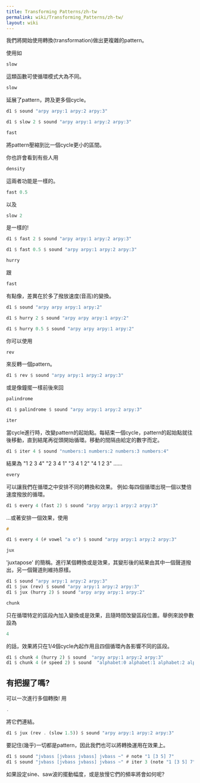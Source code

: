 ```yaml
---
title: Transforming Patterns/zh-tw
permalink: wiki/Transforming_Patterns/zh-tw/
layout: wiki
---
```


<languages /> 我們將開始使用轉換(transformation)做出更複雜的pattern。

使用如

``` haskell
slow
```

這類函數可使循環模式大為不同。

``` haskell
slow
```

延展了pattern，跨及更多個cycle。

``` haskell
d1 $ sound "arpy arpy:1 arpy:2 arpy:3"

d1 $ slow 2 $ sound "arpy arpy:1 arpy:2 arpy:3"
```

``` haskell
fast
```

將pattern壓縮到比一個cycle更小的區間。

你也許會看到有些人用

``` haskell
density
```

這兩者功能是一樣的。

``` haskell
fast 0.5
```

以及

``` haskell
slow 2
```

是一樣的!

``` haskell
d1 $ fast 2 $ sound "arpy arpy:1 arpy:2 arpy:3"

d1 $ fast 0.5 $ sound "arpy arpy:1 arpy:2 arpy:3"
```

``` haskell
hurry
```

跟

``` haskell
fast
```

有點像，差異在於多了撥放速度(音高)的變換。

``` haskell
d1 $ sound "arpy arpy arpy:1 arpy:2"

d1 $ hurry 2 $ sound "arpy arpy arpy:1 arpy:2"

d1 $ hurry 0.5 $ sound "arpy arpy arpy:1 arpy:2"
```

你可以使用

``` haskell
rev
```

來反轉一個pattern。

``` haskell
d1 $ rev $ sound "arpy arpy:1 arpy:2 arpy:3"
```

或是像鐘擺一樣前後來回

``` haskell
palindrome
```

``` haskell
d1 $ palindrome $ sound "arpy arpy:1 arpy:2 arpy:3"
```

``` haskell
iter
```

當cycle進行時，改變pattern的起始點。每結束一個cycle，pattern的起始點就往後移動，直到結尾再從頭開始循環。移動的間隔由給定的數字而定。

``` haskell
d1 $ iter 4 $ sound "numbers:1 numbers:2 numbers:3 numbers:4"
```

結果為 "1 2 3 4" "2 3 4 1" "3 4 1 2" "4 1 2 3" ......

``` haskell
every
```

可以讓我們在循環之中安排不同的轉換和效果。
例如:每四個循環出現一個以雙倍速度撥放的循環。

``` haskell
d1 $ every 4 (fast 2) $ sound "arpy arpy:1 arpy:2 arpy:3"
```

...或著安排一個效果，使用

``` haskell
#
```

``` haskell
d1 $ every 4 (# vowel "a o") $ sound "arpy arpy:1 arpy:2 arpy:3"
```

``` haskell
jux
```

'juxtapose'
的簡稱。進行某個轉換或是效果，其變形後的結果由其中一個聲道撥出，另一個聲道則維持原樣。

``` haskell
d1 $ sound "arpy arpy:1 arpy:2 arpy:3"
d1 $ jux (rev) $ sound "arpy arpy:1 arpy:2 arpy:3"
d1 $ jux (hurry 2) $ sound "arpy arpy arpy:1 arpy:2"
```

``` haskell
chunk
```

只在循環特定的區段內加入變換或是效果，且隨時間改變區段位置。舉例來說參數設為

``` haskell
4
```

的話，效果將只在1/4個cycle內起作用且四個循環內各影響不同的區段。

``` haskell
d1 $ chunk 4 (hurry 2) $ sound  "arpy arpy:1 arpy:2 arpy:3"
d1 $ chunk 4 (# speed 2) $ sound  "alphabet:0 alphabet:1 alphabet:2 alphabet:3"
```

## 有把握了嗎?

可以一次進行多個轉換! 用

``` haskell
.
```

將它們連結。

``` haskell
d1 $ jux (rev . (slow 1.5)) $ sound "arpy arpy:1 arpy:2 arpy:3"
```

要記住(幾乎)一切都是pattern，因此我們也可以將轉換運用在效果上。

``` haskell
d1 $ sound "jvbass [jvbass jvbass] jvbass ~" # note "1 [3 5] 7"
d1 $ sound "jvbass [jvbass jvbass] jvbass ~" # iter 3 (note "1 [3 5] 7")
```

如果設定sine、saw波的擺動幅度，或是放慢它們的頻率將會如何呢?
